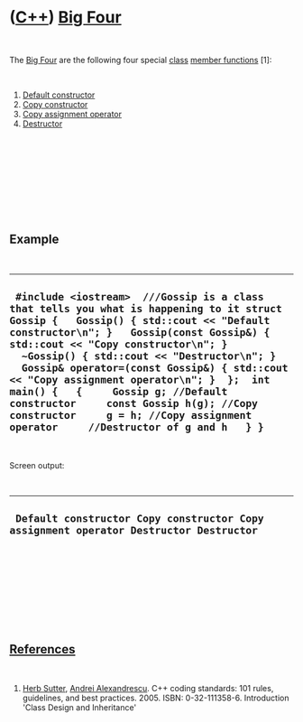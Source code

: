 



 

 

 

 

 

([C++](Cpp.htm)) [Big Four](CppBigFour.htm)
===========================================

 

The [Big Four](CppBigFour.htm) are the following four special
[class](CppClass.htm) [member functions](CppMemberFunction.htm) \[1\]:

 

1.  [Default constructor](CppDefaultConstructor.htm)
2.  [Copy constructor](CppCopyConstructor.htm)
3.  [Copy assignment operator](CppCopyAssignmentOperator.htm)
4.  [Destructor](CppDestructor.htm)

 

 

 

 

 

Example
-------

 

  ------------------------------------------------------------------------------------------------------------------------------------------------------------------------------------------------------------------------------------------------------------------------------------------------------------------------------------------------------------------------------------------------------------------------------------------------------------------------------------------------------------------------------------
  ` #include <iostream>  ///Gossip is a class that tells you what is happening to it struct Gossip {   Gossip() { std::cout << "Default constructor\n"; }   Gossip(const Gossip&) { std::cout << "Copy constructor\n"; }   ~Gossip() { std::cout << "Destructor\n"; }   Gossip& operator=(const Gossip&) { std::cout << "Copy assignment operator\n"; }  };  int main() {   {     Gossip g; //Default constructor     const Gossip h(g); //Copy constructor     g = h; //Copy assignment operator     //Destructor of g and h   } }`
  ------------------------------------------------------------------------------------------------------------------------------------------------------------------------------------------------------------------------------------------------------------------------------------------------------------------------------------------------------------------------------------------------------------------------------------------------------------------------------------------------------------------------------------

 

Screen output:

 

  ----------------------------------------------------------------------------------------
  ` Default constructor Copy constructor Copy assignment operator Destructor Destructor`
  ----------------------------------------------------------------------------------------

 

 

 

 

 

[References](CppReferences.htm)
-------------------------------

 

1.  [Herb Sutter](CppHerbSutter.htm), [Andrei
    Alexandrescu](CppAndreiAlexandrescu.htm). C++ coding standards: 101
    rules, guidelines, and best practices. 2005. ISBN: 0-32-111358-6.
    Introduction 'Class Design and Inheritance'

 

 

 

 

 





 



